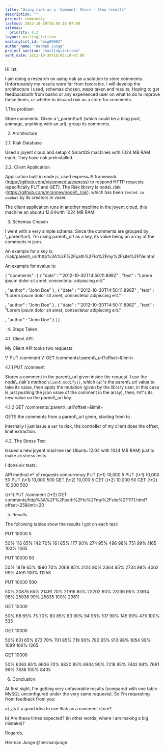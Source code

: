 ```yaml
---
title: "Using riak as a `Comment` Store - Slow results"
description: ""
project: community
lastmod: 2012-10-30T10:05:18-07:00
sitemap:
  priority: 0.2
layout: mailinglistitem
mailinglist_id: "msg09082"
author_name: "Herman Junge"
project_section: "mailinglistitem"
sent_date: 2012-10-30T10:05:18-07:00
---
```


Hi list.

I am doing a research on using riak as a solution to store comments. 
Unfortunately my results were far from favorable. I will develop the 
architecture I used, schemas chosen, steps taken and results; Hoping to 
get feedbackboth from basho or any experienced user on what to do to 
improve these times, or wheter to discard riak as a store for comments.


1.The problem

Store comments. Given a \\_parent\\_url\\_ (which could be a blog post, 
animage, anything with an url), group its comments.

2. Architecture


2.1. Riak Database

Used a joyent cloud and setup 4 SmartOS machines with 1024 MB RAM each. 
They have riak preinstalled.

2.2. Client Application

Application built in node.js, used expressJS framework 
(https://github.com/visionmedia/express) to respond HTTP requests 
(specifically PUT and GET). The Riak library is node\\_riak 
(https://github.com/mranney/node\\_riak), which has been `tested in 
combat` by its creators in voxer.

The client application runs in another machine in the joyent cloud, this 
machine an ubuntu 12.04with 1024 MB RAM.

3. Schemas Chosen

I went with a very simple schema: Since the comments are grouped by 
\\_parent\\_url\\_. I'm using parent\\_url as a key, its value being an array of 
the comments in json.


An example for a key is: 
/riak/parent\\_url/http%3A%2F%2Fpath%2Fto%2Fmy%2Fsite%2Ffile.html


An example for avalue is:

{ "comments" :
 [
 { "date" : "'2012-10-30T14:50:11.898Z"
 , "text" : "Lorem ipsum dolor sit amet, consectetur adipiscing 
elit."

 , "author" : "John Doe"
 }
 , { "date" : "'2012-10-30T14:50:11.898Z"
 , "text" : "Lorem ipsum dolor sit amet, consectetur adipiscing 
elit."

 , "author" : "John Doe"
 }
 , { "date" : "'2012-10-30T14:50:11.898Z"
 , "text" : "Lorem ipsum dolor sit amet, consectetur adipiscing 
elit."

 , "author" : "John Doe"
 }
 ]
}

4. Steps Taken

4.1. Client API:

My Client API tooks two requests:

\\* PUT /comment
\\* GET /comments/:parent\\_url?offset=&limit=

4.1.1 PUT /comment

Stores a comment in the parent\\_url given inside the request. I use the 
node\\_riak's method `client.modify()`, which `GET`'s the parent\\_url value 
to take its value, then apply the mutation (given by the library user, 
in this case is just pushing the json value of the comment in the 
array), then, `PUT`'s its new value on the parent\\_url key.


4.1.2 GET /comments/:parent\\_url?offset=&limit=

GETS the comments from a parent\\_url given, starting from  to 
.


Internally I just issue a `GET` to riak, the controller of my client 
does the offset, limit extraction.


4.2. The Stress Test

Issued a new joyent machine (an Ubuntu 12.04 with 1024 MB RAM) just to 
make `ab` stress tests.


I done six tests:

API method nº of requests concurrency
PUT (\\*1) 10,000 5
PUT (\\*1) 10,000 50
PUT (\\*1) 10,000 500
GET (\\*2) 10,000 5
GET (\\*2) 10,000 50
GET (\\*2) 10,000 500

(\\*1) PUT /comment
(\\*2) GET 
comments/http%3A%2F%2Fpath%2Fto%2Fmy%2Fsite%2F1111.html?offset=25&limit=20

5. Results

The following tables show the results I got on each test:

PUT
10000 5

50% 116
65% 142
70% 161
85% 177
90% 274
95% 486
98% 751
99% 1165
100% 1065

PUT
10000 50

50% 1879
65% 1990
70% 2068
85% 2124
90% 2364
95% 2734
98% 4062
99% 4591
100% 11258

PUT
10000 500

50% 20876
65% 21491
70% 21919
85% 22202
90% 23136
95% 23914
98% 25036
99% 25835
100% 29611

 GET
 10000

50% 68
65% 75
70% 80
85% 83
90% 94
95% 107
98% 145
99% 475
100% 535

 GET
 10000

50% 631
65% 673
70% 701
85% 719
90% 783
95% 913
98% 1054
99% 1099
100% 1265

 GET
 10000

50% 6363
65% 6636
70% 6820
85% 6934
90% 7218
95% 7442
98% 7691
99% 7836
100% 8435


6. Conclusion

At first sight, I'm getting very unfavorable results (compared with one 
table MySQL unconfigured under the very same requests). So I'm 
requesting from feedback from you:


a) ¿Is it a good idea to use Riak as a comment store?

b) Are these times expected? (in other words, where I am making a big 
mistake)?


Regards,

Herman Junge
@hermanjunge


